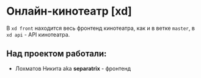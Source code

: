 # Онлайн-кинотеатр [xd]

В `xd front` находится весь фронтенд кинотеатра, как и в ветке `master`, в `xd api` - API кинотеатра.

## Над проектом работали:

- Лохматов Никита aka **separatrix** - фронтенд
